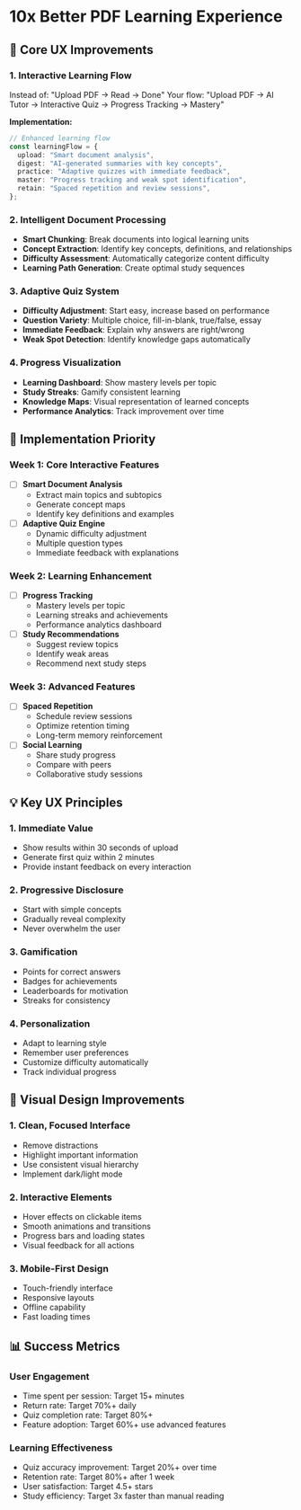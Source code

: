 # 10x Better PDF Learning Experience

## 🎯 Core UX Improvements

### 1. **Interactive Learning Flow**

Instead of: "Upload PDF → Read → Done"
Your flow: "Upload PDF → AI Tutor → Interactive Quiz → Progress Tracking → Mastery"

**Implementation:**

```typescript
// Enhanced learning flow
const learningFlow = {
  upload: "Smart document analysis",
  digest: "AI-generated summaries with key concepts",
  practice: "Adaptive quizzes with immediate feedback",
  master: "Progress tracking and weak spot identification",
  retain: "Spaced repetition and review sessions",
};
```

### 2. **Intelligent Document Processing**

- **Smart Chunking**: Break documents into logical learning units
- **Concept Extraction**: Identify key concepts, definitions, and relationships
- **Difficulty Assessment**: Automatically categorize content difficulty
- **Learning Path Generation**: Create optimal study sequences

### 3. **Adaptive Quiz System**

- **Difficulty Adjustment**: Start easy, increase based on performance
- **Question Variety**: Multiple choice, fill-in-blank, true/false, essay
- **Immediate Feedback**: Explain why answers are right/wrong
- **Weak Spot Detection**: Identify knowledge gaps automatically

### 4. **Progress Visualization**

- **Learning Dashboard**: Show mastery levels per topic
- **Study Streaks**: Gamify consistent learning
- **Knowledge Maps**: Visual representation of learned concepts
- **Performance Analytics**: Track improvement over time

## 🚀 Implementation Priority

### Week 1: Core Interactive Features

- [ ] **Smart Document Analysis**
  - Extract main topics and subtopics
  - Generate concept maps
  - Identify key definitions and examples
- [ ] **Adaptive Quiz Engine**
  - Dynamic difficulty adjustment
  - Multiple question types
  - Immediate feedback with explanations

### Week 2: Learning Enhancement

- [ ] **Progress Tracking**
  - Mastery levels per topic
  - Learning streaks and achievements
  - Performance analytics dashboard
- [ ] **Study Recommendations**
  - Suggest review topics
  - Identify weak areas
  - Recommend next study steps

### Week 3: Advanced Features

- [ ] **Spaced Repetition**
  - Schedule review sessions
  - Optimize retention timing
  - Long-term memory reinforcement
- [ ] **Social Learning**
  - Share study progress
  - Compare with peers
  - Collaborative study sessions

## 💡 Key UX Principles

### 1. **Immediate Value**

- Show results within 30 seconds of upload
- Generate first quiz within 2 minutes
- Provide instant feedback on every interaction

### 2. **Progressive Disclosure**

- Start with simple concepts
- Gradually reveal complexity
- Never overwhelm the user

### 3. **Gamification**

- Points for correct answers
- Badges for achievements
- Leaderboards for motivation
- Streaks for consistency

### 4. **Personalization**

- Adapt to learning style
- Remember user preferences
- Customize difficulty automatically
- Track individual progress

## 🎨 Visual Design Improvements

### 1. **Clean, Focused Interface**

- Remove distractions
- Highlight important information
- Use consistent visual hierarchy
- Implement dark/light mode

### 2. **Interactive Elements**

- Hover effects on clickable items
- Smooth animations and transitions
- Progress bars and loading states
- Visual feedback for all actions

### 3. **Mobile-First Design**

- Touch-friendly interface
- Responsive layouts
- Offline capability
- Fast loading times

## 📊 Success Metrics

### User Engagement

- Time spent per session: Target 15+ minutes
- Return rate: Target 70%+ daily
- Quiz completion rate: Target 80%+
- Feature adoption: Target 60%+ use advanced features

### Learning Effectiveness

- Quiz accuracy improvement: Target 20%+ over time
- Retention rate: Target 80%+ after 1 week
- User satisfaction: Target 4.5+ stars
- Study efficiency: Target 3x faster than manual reading


